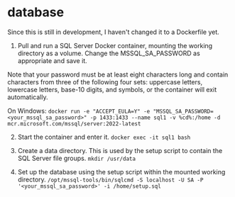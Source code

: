 # database

Since this is still in development, I haven't changed it to a Dockerfile yet.

1. Pull and run a SQL Server Docker container, mounting the working directory as a volume. Change the MSSQL_SA_PASSWORD as appropriate and save it. 

Note that your password must be at least eight characters long and contain characters from three of the following four sets: uppercase letters, lowercase letters, base-10 digits, and symbols, or the container will exit automatically.

On Windows:
`docker run -e "ACCEPT_EULA=Y" -e "MSSQL_SA_PASSWORD=<your_mssql_sa_password>" -p 1433:1433 --name sql1 -v %cd%:/home -d mcr.microsoft.com/mssql/server:2022-latest`

2. Start the container and enter it.
`docker exec -it sql1 bash`

3. Create a data directory. This is used by the setup script to contain the SQL Server file groups.
`mkdir /usr/data`

3. Set up the database using the setup script within the mounted working directory.
`/opt/mssql-tools/bin/sqlcmd -S localhost -U SA -P '<your_mssql_sa_password>' -i /home/setup.sql`